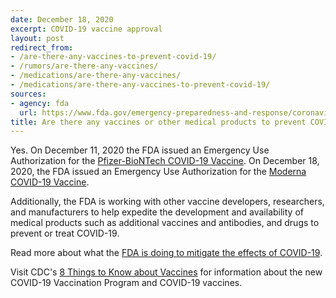 ```yaml
---
date: December 18, 2020
excerpt: COVID-19 vaccine approval
layout: post
redirect_from: 
- /are-there-any-vaccines-to-prevent-covid-19/
- /rumors/are-there-any-vaccines/
- /medications/are-there-any-vaccines/
- /medications/are-there-any-vaccines-to-prevent-covid-19/
sources:
- agency: fda
  url: https://www.fda.gov/emergency-preparedness-and-response/coronavirus-disease-2019-covid-19/covid-19-vaccines
title: Are there any vaccines or other medical products to prevent COVID-19?
---
```


Yes. On December 11, 2020 the FDA issued an Emergency Use Authorization for the [Pfizer-BioNTech COVID-19 Vaccine](https://www.fda.gov/emergency-preparedness-and-response/coronavirus-disease-2019-covid-19/pfizer-biontech-covid-19-vaccine). On December 18, 2020, the FDA issued an Emergency Use Authorization for the [Moderna COVID-19 Vaccine](https://www.fda.gov/emergency-preparedness-and-response/coronavirus-disease-2019-covid-19/moderna-covid-19-vaccine).

Additionally, the FDA is working with other vaccine developers, researchers, and manufacturers to help expedite the development and availability of medical products such as additional vaccines and antibodies, and drugs to prevent or treat COVID-19.

Read more about what the [FDA is doing to mitigate the effects of COVID-19](https://www.fda.gov/vaccines-blood-biologics/industry-biologics/coronavirus-covid-19-cber-regulated-biologics).

Visit CDC's [8 Things to Know about Vaccines](https://www.cdc.gov/coronavirus/2019-ncov/vaccines/8-things.html) for information about the new COVID-19 Vaccination Program and COVID-19 vaccines.

